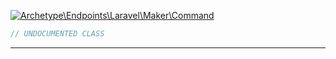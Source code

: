 <a href='https://github.com/ajthinking/archetype/blob/master/src/Endpoints/Laravel/Maker/Command.php'>![Archetype\Endpoints\Laravel\Maker\Command](https://img.shields.io/badge/-Archetype\Endpoints\Laravel\Maker\Command-blue)
```php
// UNDOCUMENTED CLASS
```
<hr>